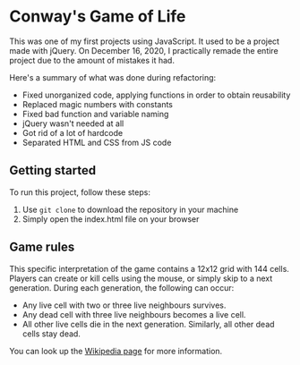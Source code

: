 # Conway's Game of Life

This was one of my first projects using JavaScript. It used to be a project made with jQuery.
On December 16, 2020, I practically remade the entire project due to the amount of mistakes it had.

Here's a summary of what was done during refactoring:
* Fixed unorganized code, applying functions in order to obtain reusability
* Replaced magic numbers with constants
* Fixed bad function and variable naming
* jQuery wasn't needed at all
* Got rid of a lot of hardcode
* Separated HTML and CSS from JS code

## Getting started

To run this project, follow these steps:

1. Use `git clone` to download the repository in your machine
2. Simply open the index.html file on your browser

## Game rules

This specific interpretation of the game contains a 12x12 grid with 144 cells. Players can create or kill cells using the mouse, or simply skip to a next generation.
During each generation, the following can occur:
* Any live cell with two or three live neighbours survives.
* Any dead cell with three live neighbours becomes a live cell.
* All other live cells die in the next generation. Similarly, all other dead cells stay dead.

You can look up the [Wikipedia page](https://en.wikipedia.org/wiki/Conway%27s_Game_of_Life) for more information.